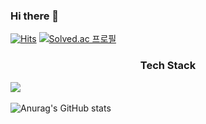 ### Hi there 👋 
[![Hits](https://hits.seeyoufarm.com/api/count/incr/badge.svg?url=https%3A%2F%2Fgithub.com%2Fhaan823&count_bg=%2379C83D&title_bg=%23555555&icon=&icon_color=%23E7E7E7&title=hits&edge_flat=false)](https://hits.seeyoufarm.com)
[![Solved.ac
프로필](http://mazassumnida.wtf/api/mini/generate_badge?boj=haan823)](https://solved.ac/haan823)

<h3 align="center">Tech Stack</h3>
<img src="https://img.shields.io/badge/Python-3766AB?style=flat-square&logo=Python&logoColor=white"/></a>&nbsp

![Anurag's GitHub stats](https://github-readme-stats.vercel.app/api?username=haan823&show_icons=true&theme=radical)
